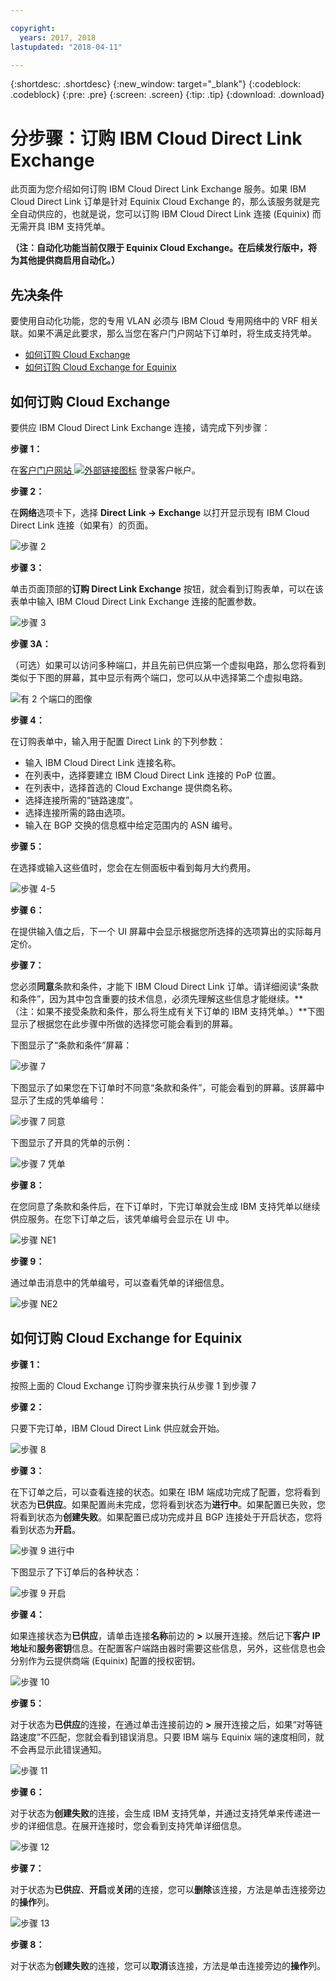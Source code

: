 ```yaml
---

copyright:
  years: 2017, 2018
lastupdated: "2018-04-11"

---
```


{:shortdesc: .shortdesc}
{:new_window: target="_blank"}
{:codeblock: .codeblock}
{:pre: .pre}
{:screen: .screen}
{:tip: .tip}
{:download: .download}

# 分步骤：订购 IBM Cloud Direct Link Exchange

此页面为您介绍如何订购 IBM Cloud Direct Link Exchange 服务。如果 IBM Cloud Direct Link 订单是针对 Equinix Cloud Exchange 的，那么该服务就是完全自动供应的，也就是说，您可以订购 IBM Cloud Direct Link 连接 (Equinix) 而无需开具 IBM 支持凭单。

**（注：自动化功能当前仅限于 Equinix Cloud Exchange。在后续发行版中，将为其他提供商启用自动化。）**

## 先决条件

要使用自动化功能，您的专用 VLAN 必须与 IBM Cloud 专用网络中的 VRF 相关联。如果不满足此要求，那么当您在客户门户网站下订单时，将生成支持凭单。

 * [如何订购 Cloud Exchange](#how-to-order-cloud-exchange)
 * [如何订购 Cloud Exchange for Equinix](#how-to-order-cloud-exchange-for-equinix)

## 如何订购 Cloud Exchange

要供应 IBM Cloud Direct Link Exchange 连接，请完成下列步骤：

**步骤 1：**

在[客户门户网站 ![外部链接图标](../../icons/launch-glyph.svg "外部链接图标")](https://control.softlayer.com/) 登录客户帐户。

**步骤 2：**

在**网络**选项卡下，选择 **Direct Link -> Exchange** 以打开显示现有 IBM Cloud Direct Link 连接（如果有）的页面。

![步骤 2](/images/Equinix-Step2.png)

**步骤 3：**

单击页面顶部的**订购 Direct Link Exchange** 按钮，就会看到订购表单，可以在该表单中输入 IBM Cloud Direct Link Exchange 连接的配置参数。

![步骤 3](/images/Equinix-Step3.png)

**步骤 3A：**

（可选）如果可以访问多种端口，并且先前已供应第一个虚拟电路，那么您将看到类似于下图的屏幕，其中显示有两个端口，您可以从中选择第二个虚拟电路。

![有 2 个端口的图像](/images/exchange-2-ports-image.png)

**步骤 4：**

在订购表单中，输入用于配置 Direct Link 的下列参数：
  * 输入 IBM Cloud Direct Link 连接名称。
  * 在列表中，选择要建立 IBM Cloud Direct Link 连接的 PoP 位置。
  * 在列表中，选择首选的 Cloud Exchange 提供商名称。
  * 选择连接所需的“链路速度”。
  * 选择连接所需的路由选项。
  * 输入在 BGP 交换的信息框中给定范围内的 ASN 编号。

**步骤 5：**

在选择或输入这些值时，您会在左侧面板中看到每月大约费用。

![步骤 4-5](/images/Equinix-Step4-5.png)

**步骤 6：**

在提供输入值之后，下一个 UI 屏幕中会显示根据您所选择的选项算出的实际每月定价。

**步骤 7：**

您必须**同意**条款和条件，才能下 IBM Cloud Direct Link 订单。请详细阅读“条款和条件”，因为其中包含重要的技术信息，必须先理解这些信息才能继续。**（注：如果不接受条款和条件，那么将生成有关下订单的 IBM 支持凭单。）**下图显示了根据您在此步骤中所做的选择您可能会看到的屏幕。

下图显示了“条款和条件”屏幕：

![步骤 7](images/Equinix-Step7.png)

下图显示了如果您在下订单时不同意“条款和条件”，可能会看到的屏幕。该屏幕中显示了生成的凭单编号：

![步骤 7 同意](/images/Equinix-Step7-NoAgree.png)

下图显示了开具的凭单的示例：

![步骤 7 凭单](/images/Equinix-Step7-NoAgree-Ticket.png)

**步骤 8：**

在您同意了条款和条件后，在下订单时，下完订单就会生成 IBM 支持凭单以继续供应服务。在您下订单之后，该凭单编号会显示在 UI 中。 

![步骤 NE1](/images/Non-Equinix-Step1.png)

**步骤 9：**

通过单击消息中的凭单编号，可以查看凭单的详细信息。

![步骤 NE2](/images/Non-Equinix-Step2.png)

## 如何订购 Cloud Exchange for Equinix

**步骤 1：**

按照上面的 Cloud Exchange 订购步骤来执行从步骤 1 到步骤 7

**步骤 2：**

只要下完订单，IBM Cloud Direct Link 供应就会开始。

![步骤 8](/images/Equinix-Step8.png)

**步骤 3：**

在下订单之后，可以查看连接的状态。如果在 IBM 端成功完成了配置，您将看到状态为**已供应**。如果配置尚未完成，您将看到状态为**进行中**。如果配置已失败，您将看到状态为**创建失败**。如果配置已成功完成并且 BGP 连接处于开启状态，您将看到状态为**开启**。

![步骤 9 进行中](/images/Equinix-Step9-InProgress.png)

下图显示了下订单后的各种状态：

![步骤 9 开启](/images/Equinix-Step9-UP.png)

**步骤 4：**

如果连接状态为**已供应**，请单击连接**名称**前边的 **>** 以展开连接。然后记下**客户 IP 地址**和**服务密钥**信息。在配置客户端路由器时需要这些信息，另外，这些信息也会分别作为云提供商端 (Equinix) 配置的授权密钥。

![步骤 10](/images/Equinix-Step10-Provisioned.png)

**步骤 5：**

对于状态为**已供应**的连接，在通过单击连接前边的 **>** 展开连接之后，如果“对等链路速度”不匹配，您就会看到错误消息。只要 IBM 端与 Equinix 端的速度相同，就不会再显示此错误通知。

![步骤 11](/images/Equinix-Step11-PortMismatch.png)

**步骤 6：**

对于状态为**创建失败**的连接，会生成 IBM 支持凭单，并通过支持凭单来传递进一步的详细信息。在展开连接时，您会看到支持凭单详细信息。

![步骤 12](/images/Equinix-Step12-CreateFailed.png)

**步骤 7：**

对于状态为**已供应**、**开启**或**关闭**的连接，您可以**删除**该连接，方法是单击连接旁边的**操作**列。

![步骤 13](/images/Equinix-Step13-Delete.png)

**步骤 8：**

对于状态为**创建失败**的连接，您可以**取消**该连接，方法是单击连接旁边的**操作**列。

